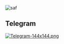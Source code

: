 ![saf](https://ahahachahahahahahaah.github.io/saf/Screenshot_20250303_092936_ibisPaint%20X.jpg)
## Telegram 
[![Telegram-144x144.png](https://i.postimg.cc/DfDR3Ww8/Telegram-144x144.png)](https://t.me/SAFcraft) 

